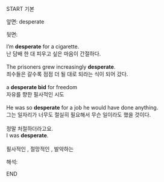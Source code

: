 START
기본

앞면:
desperate


뒷면:
<div><div>I’m <strong>desperate</strong> for a cigarette. </div><div><div>난 담배 한 대 피우고 싶은 마음이 간절하다.</div></div><br>The prisoners grew increasingly <b>desperate</b>. </div><div>죄수들은 갈수록 점점 더 될 대로 되라는 식이 되어 갔다.<br><br><div>a <b>desperate bid</b> for freedom </div><div>자유를 향한 필사적인 시도<br><br><div>He was so <b>desperate</b> for a job he would have done anything. </div><div>그는 일자리가 너무도 절실히 필요해서 무슨 일이라도 했을 것이다.<br><br><div><div>정말 처절하더라고요.</div></div><div>I was <strong>desperate</strong>. <br><br>필사적인 , 절망적인 , 발악하는</div></div></div></div>


해석:

END